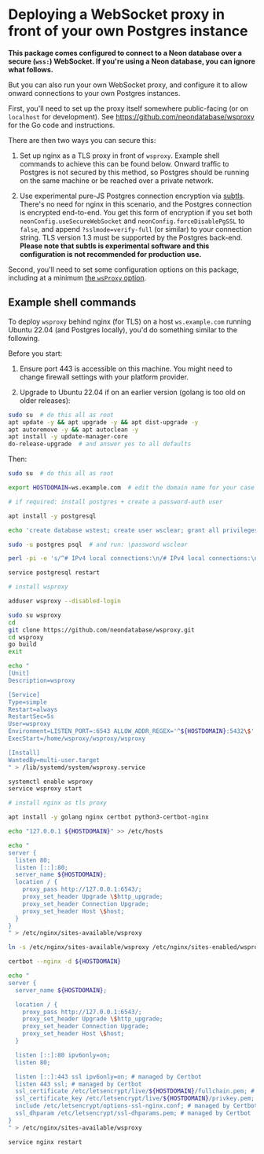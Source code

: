 # Deploying a WebSocket proxy in front of your own Postgres instance

**This package comes configured to connect to a Neon database over a secure (`wss:`) WebSocket. If you're using a Neon database, you can ignore what follows.**

But you can also run your own WebSocket proxy, and configure it to allow onward connections to your own Postgres instances.

First, you'll need to set up the proxy itself somewhere public-facing (or on `localhost` for development). See https://github.com/neondatabase/wsproxy for the Go code and instructions.

There are then two ways you can secure this:

1. Set up nginx as a TLS proxy in front of `wsproxy`. Example shell commands to achieve this can be found below. Onward traffic to Postgres is not secured by this method, so Postgres should be running on the same machine or be reached over a private network.

2. Use experimental pure-JS Postgres connection encryption via [subtls](https://github.com/jawj/subtls). There's no need for nginx in this scenario, and the Postgres connection is encrypted end-to-end. You get this form of encryption if you set both `neonConfig.useSecureWebSocket`  and `neonConfig.forceDisablePgSSL` to `false`, and append `?sslmode=verify-full` (or similar) to your connection string. TLS version 1.3 must be supported by the Postgres back-end. **Please note that subtls is experimental software and this configuration is not recommended for production use.**

Second, you'll need to set some configuration options on this package, including at a minimum [the `wsProxy` option](CONFIG.md).


## Example shell commands

To deploy `wsproxy` behind nginx (for TLS) on a host `ws.example.com` running Ubuntu 22.04 (and Postgres locally), you'd do something similar to the following.

Before you start:

1. Ensure port 443 is accessible on this machine. You might need to change firewall settings with your platform provider.

2. Upgrade to Ubuntu 22.04 if on an earlier version (golang is too old on older releases):

```bash
sudo su  # do this all as root
apt update -y && apt upgrade -y && apt dist-upgrade -y
apt autoremove -y && apt autoclean -y
apt install -y update-manager-core
do-release-upgrade  # and answer yes to all defaults
```

Then:

```bash
sudo su  # do this all as root

export HOSTDOMAIN=ws.example.com  # edit the domain name for your case

# if required: install postgres + create a password-auth user

apt install -y postgresql

echo 'create database wstest; create user wsclear; grant all privileges on database wstest to wsclear;' | sudo -u postgres psql

sudo -u postgres psql  # and run: \password wsclear

perl -pi -e 's/^# IPv4 local connections:\n/# IPv4 local connections:\nhost all wsclear 127.0.0.1\/32 password\n/' /etc/postgresql/14/main/pg_hba.conf

service postgresql restart

# install wsproxy

adduser wsproxy --disabled-login

sudo su wsproxy
cd
git clone https://github.com/neondatabase/wsproxy.git
cd wsproxy
go build
exit

echo "
[Unit]
Description=wsproxy

[Service]
Type=simple
Restart=always
RestartSec=5s
User=wsproxy
Environment=LISTEN_PORT=:6543 ALLOW_ADDR_REGEX='^${HOSTDOMAIN}:5432\$'
ExecStart=/home/wsproxy/wsproxy/wsproxy

[Install]
WantedBy=multi-user.target
" > /lib/systemd/system/wsproxy.service

systemctl enable wsproxy
service wsproxy start

# install nginx as tls proxy

apt install -y golang nginx certbot python3-certbot-nginx

echo "127.0.0.1 ${HOSTDOMAIN}" >> /etc/hosts

echo "                                                                       
server {
  listen 80;
  listen [::]:80;
  server_name ${HOSTDOMAIN};
  location / {
    proxy_pass http://127.0.0.1:6543/;
    proxy_set_header Upgrade \$http_upgrade;
    proxy_set_header Connection Upgrade;
    proxy_set_header Host \$host;
  }
}
" > /etc/nginx/sites-available/wsproxy   

ln -s /etc/nginx/sites-available/wsproxy /etc/nginx/sites-enabled/wsproxy

certbot --nginx -d ${HOSTDOMAIN}

echo "
server {
  server_name ${HOSTDOMAIN};

  location / {
    proxy_pass http://127.0.0.1:6543/;
    proxy_set_header Upgrade \$http_upgrade;
    proxy_set_header Connection Upgrade;
    proxy_set_header Host \$host;
  }

  listen [::]:80 ipv6only=on;
  listen 80;

  listen [::]:443 ssl ipv6only=on; # managed by Certbot
  listen 443 ssl; # managed by Certbot
  ssl_certificate /etc/letsencrypt/live/${HOSTDOMAIN}/fullchain.pem; # managed by Certbot
  ssl_certificate_key /etc/letsencrypt/live/${HOSTDOMAIN}/privkey.pem; # managed by Certbot
  include /etc/letsencrypt/options-ssl-nginx.conf; # managed by Certbot
  ssl_dhparam /etc/letsencrypt/ssl-dhparams.pem; # managed by Certbot
}
" > /etc/nginx/sites-available/wsproxy

service nginx restart
```